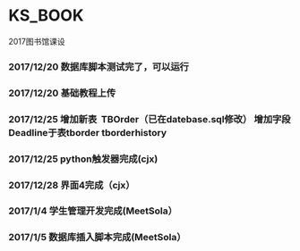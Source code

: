 # KS_BOOK
2017图书馆课设
### 2017/12/20 数据库脚本测试完了，可以运行
### 2017/12/20 基础教程上传
### 2017/12/25 增加新表  **TBOrder**（已在datebase.sql修改） 增加字段Deadline于表tborder   tborderhistory
### 2017/12/25 python触发器完成(cjx)
### 2017/12/28 界面4完成（cjx）
### 2017/1/4 学生管理开发完成(MeetSola）
### 2017/1/5 数据库插入脚本完成(MeetSola）
